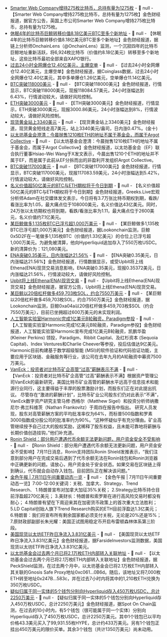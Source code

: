 - [Smarter Web Company增持275枚比特币，总持有量为1275枚](https://investors.smarterwebcompany.co.uk/investors/_img/pdf/news/2025-07-11-bitcoin-purchase.pdf) - 📰 null - 【Smarter Web Company增持275枚比特币，总持有量为1275枚】金色财经报道，据官方公告，英国上市公司Smarter Web Company增持275枚比特币，总持有量为1275枚。
- [休眠4年的比特币巨鲸转移价值8.18亿美元BTC至多个新地址](https://x.com/OnchainLens/status/1943550485585350956) - 📰 null - 【休眠4年的比特币巨鲸转移价值8.18亿美元BTC至多个新地址】金色财经报道，据链上分析师OnchainLens（@OnchainLens）监测，一个沉寂四年的比特币巨鲸地址重新活跃，将6,924枚比特币（价值约8.18亿美元）转移至多个新地址，这些比特币最初全部来自XAPO银行。
- [过去24小时全网爆仓12.40亿美元，主爆空单]() - 📰 null - 【过去24小时全网爆仓12.40亿美元，主爆空单】金色财经报道，据Coinglass数据，过去24小时全网爆仓12.40亿美元，其中多单爆仓1.26亿美元，空单爆仓11.14亿美元。
- [BTC突破118000美元]() - 📰 null - 【BTC突破118000美元】金色财经报道，行情显示，BTC突破118000美元，现报118084.57美元，24小时涨幅达到6.43%，行情波动较大，请做好风险控制。
- [ETH突破3000美元]() - 📰 null - 【ETH突破3000美元】金色财经报道，行情显示，ETH突破3000美元，现报3000.86美元，24小时涨幅达到8%，行情波动较大，请做好风险控制。
- [现货黄金站上3340美元]() - 📰 null - 【现货黄金站上3340美元】金色财经报道，现货黄金短线走高7美元，站上3340美元/盎司，日内涨0.47%。(金十)
- [以太坊基金会澄清：今晨抛售1210枚ETH的地址不属于基金会，而属于Argot Collective](https://x.com/nacifcorleone/status/1943503031133217175) - 📰 null - 【以太坊基金会澄清：今晨抛售1210枚ETH的地址不属于基金会，而属于Argot Collective】金色财经报道，以太坊基金会（EF）联合执行董事Hsiao-Wei Wang于X发文表示，今晨出售1210个ETH的地址并不属于EF，而是属于此前从EF分拆而出的非盈利开发组织Argot Collective。
- [BTC突破117000美元]() - 📰 null - 【BTC突破117000美元】金色财经报道，行情显示，BTC突破117000美元，现报117083.59美元，24小时涨幅达到5.42%，行情波动较大，请做好风险控制。
- [名义价值超50亿美元的BTC与ETH期权将于今日到期](https://x.com/BTC__options/status/1943535626684682581) - 📰 null - 【名义价值超50亿美元的BTC与ETH期权将于今日到期】金色财经报道，Greeks.Live宏观分析师Adam在社交媒体发文表示，今日将有3.7万张比特币期权到期，看跌/看涨比率为1.05，最大痛点位于108000美元，名义价值达43亿美元。同时，24万张以太坊期权也将到期，看跌/看涨比率为1.11，最大痛点位于2600美元，名义价值约7.1亿美元。
- [某巨鲸做多1,135枚BTC已浮亏超1,000万美元](https://x.com/lookonchain/status/1943534655086416133) - 📰 null - 【某巨鲸做多1,135枚BTC已浮亏超1,000万美元】金色财经报道，据Lookonchain监测，巨鲸0x5D2F在一笔做多1,135枚BTC（价值约1.33亿美元）的仓位上已浮亏超1,000万美元。为避免被清算，他向Hyperliquid追加存入了550万枚USDC。新的清算价为：121,080美元。
- [ENA突破0.35美元，日内涨幅达21.56%]() - 📰 null - 【ENA突破0.35美元，日内涨幅达21.56%】金色财经报道，行情数据显示，或受Upbit将上线Ethena(ENA)现货交易消息影响，ENA突破0.35美元，现报0.35372美元，日内涨幅达21.56%，行情波动较大，请做好风险控制。
- [Upbit将上线Ethena(ENA)现货交易]() - 📰 null - 【Upbit将上线Ethena(ENA)现货交易】金色财经报道，据官方公告，Upbit将上线Ethena(ENA)现货交易。
- [某巨鲸以20倍杠杆做多459,703枚SOL，约合7550万美元](https://x.com/lookonchain/status/1943531230521077768) - 📰 null - 【某巨鲸以20倍杠杆做多459,703枚SOL，约合7550万美元】金色财经报道，据Lookonchain监测，巨鲸0xa04a以20倍杠杆做多459,703枚$SOL（约合7550万美元），目前已坐拥超过600万美元的未实现利润。
- [人工智能实验室Harmonic完成1亿美元B轮融资，Paradigm参投](https://www.businesswire.com/news/home/20250710118878/en/Harmonic-Raises-%24100-Million-Series-B-to-Accelerate-Development-of-Mathematical-Superintelligence) - 📰 null - 【人工智能实验室Harmonic完成1亿美元B轮融资，Paradigm参投】金色财经报道，人工智能实验室Harmonic宣布完成1亿美元B轮融资，凯鹏华盈 (Kleiner Perkins) 领投，Paradigm、Ribbit Capital、及红杉资本 (Sequoia Capital)、Index Ventures和Charlie Cheever等参投，投后估值达9亿美元。Harmonic目前构建基于数学超级智能 (MSI)的软件验证和代码验证功能，主要应用于区块链、金融服务等行业，该公司在去年九月的A轮融资中募资7500万美元。
- [VanEck：投资者对比特币矿企高管“过高”薪酬表示不满](https://cointelegraph.com/news/bitcoin-miner-execs-earn-excessive-pay-shareholders-balking-vaneck) - 📰 null - 【VanEck：投资者对比特币矿企高管“过高”薪酬表示不满】根据资产管理公司VanEck的最新研究，美国比特币矿业高管的薪酬水平远高于信息技术和能源行业同行，这主要得益于丰厚的股票激励计划，而股东们正在对此提出抗议。  尽管存在“激进的薪酬计划”，比特币矿业公司股东们仍对此表示“不满”，VanEck数字资产研究主管马修·西格尔（Matthew Sigel）和投资分析师纳撒尼尔·弗兰科维茨（Nathan Frankovitz）于周四在报告中指出。 
研究人员发现，股东对高管薪酬方案的平均批准率仅为64%，而标普500指数和罗素3000指数成分股公司的批准率约为90%。“这种怀疑似乎有充分理由。矿业高管继续授予自己过大的股权奖励，这稀释了股东权益，且未能可靠地将薪酬与长期价值创造挂钩，”他们补充道。
- [Ronin Shield：部分用户遭遇代币余额无法更新问题，用户资金安全不受影响](https://x.com/ronin_shield/status/1943519588928623075) - 📰 null - 【Ronin Shield：部分用户遭遇代币余额无法更新问题，用户资金安全不受影响】7月11日消息，Ronin支持团队Ronin Shield发推表示，“我们注意到部分用户在完成交易后遇到了代币余额无法在Ronin钱包和Ronin浏览器中正确更新的问题。请放心，用户资金处于安全状态。如果交易在区块链上得到确认，代币就会自动存入钱包。目前团队正在解决该问题。”
- [金色午报 | 7月11日午间重要动态一览]() - 📰 null - 【金色午报 | 7月11日午间重要动态一览】7:00-12:00关键词：关税、加拿大、Strategy、Trend Research、 
1.特朗普宣布对加拿大加征35%关税； 
2.Strategy比特币持仓目前浮盈超270亿美元； 
3.美财长：特朗普和索罗斯在进行高风险交易时都没有耐心； 
4.特朗普有望在下周迎来其在加密货币政策上的首次重大立法胜利； 
5.LD Capital创始人旗下Trend Research购买的ETH目前浮盈达1.3亿美元； 
6.特朗普：我们将宣布所有剩余国家都必须支付关税，无论是20%还是15%； 
7.原财政部副部长朱光耀：美国正试图用稳定币开启布雷顿森林体系第三阶段。
- [美国现货以太坊ETF昨日净流入3.831亿美元]() - 📰 null - 【美国现货以太坊ETF昨日净流入3.831亿美元】金色财经报道，据FarsideInvestors监测数据，美国现货以太坊ETF昨日净流入3.831亿美元。
- [以太坊基金会过去两个月已将2.1万枚ETH内部转入关联地址](https://x.com/PeckShieldAlert/status/1943516692489081216) - 📰 null - 【以太坊基金会过去两个月已将2.1万枚ETH内部转入关联地址】金色财经报道，据PeckShield监测，在过去两个月中，以太坊基金会已将2.1万枚ETH内部转入其关联的Gnosis Safe Proxy地址0xc061...0B6d。随后，该地址又将7,000枚ETH转至地址0x247B...583c，并在过去7小时内将其中的1,210枚ETH兑换为350万枚USDC。
- [疑似归属于同一实体的5个钱包分别向Hyperliquid存入450万枚USDC，总计2250万美元](https://x.com/spotonchain/status/1943514561312887180) - 📰 null - 【疑似归属于同一实体的5个钱包分别向Hyperliquid存入450万枚USDC，总计2250万美元】金色财经报道，据Spot On Chain监测，在过去的10小时内，有5个钱包（很可能属于同一个实体）分别向Hyperliquid存入了450万枚USDC，总计2250万美元。其中1个钱包已以平均价格43.3美元买入了99,931.55枚HYPE，总计约433万美元。另有1个钱包正挂出450万美元的限价买单。其余3个钱包（共计1350万美元）尚未动用。
